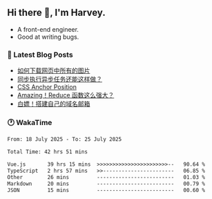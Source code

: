 ## Hi there 👋, I'm Harvey.

- A front-end engineer.
- Good at writing bugs.

### 📖 Latest Blog Posts
<!-- BLOG-POST-LIST:START -->
- [如何下载网页中所有的图片](https://blog.izou.top/posts/download-page-img/)
- [同步执行异步任务还能这样做？](https://blog.izou.top/posts/sync-executed/)
- [CSS Anchor Position](https://blog.izou.top/posts/css-anchor/)
- [Amazing！Reduce 函数这么强大？](https://blog.izou.top/posts/reduce-usage/)
- [白嫖！搭建自己的域名邮箱](https://blog.izou.top/posts/domain-mail/)
<!-- BLOG-POST-LIST:END -->

### 🕐 WakaTime
<!--START_SECTION:waka-->

```txt
From: 18 July 2025 - To: 25 July 2025

Total Time: 42 hrs 51 mins

Vue.js       39 hrs 15 mins  >>>>>>>>>>>>>>>>>>>>>>>--   90.64 %
TypeScript   2 hrs 57 mins   >>-----------------------   06.85 %
Other        26 mins         -------------------------   01.03 %
Markdown     20 mins         -------------------------   00.79 %
JSON         15 mins         -------------------------   00.60 %
```

<!--END_SECTION:waka-->
